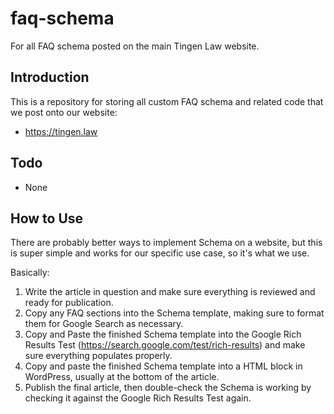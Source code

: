 # faq-schema
For all FAQ schema posted on the main Tingen Law website.

## Introduction
This is a repository for storing all custom FAQ schema and related code that we post onto our website:

- https://tingen.law

## Todo
- None

## How to Use
There are probably better ways to implement Schema on a website, but this is super simple and works for our specific use case, so it's what we use.

Basically:
1. Write the article in question and make sure everything is reviewed and ready for publication.
2. Copy any FAQ sections into the Schema template, making sure to format them for Google Search as necessary.
3. Copy and Paste the finished Schema template into the Google Rich Results Test (https://search.google.com/test/rich-results) and make sure everything populates properly.
4. Copy and paste the finished Schema template into a HTML block in WordPress, usually at the bottom of the article.
5. Publish the final article, then double-check the Schema is working by checking it against the Google Rich Results Test again.
